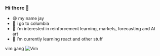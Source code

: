 ### Hi there 👋

- 😄 my name jay
- 🏫 i go to columbia
- 🔭 i'm interested in reinforcement learning, markets, forecasting and AI art
- 🌱 I’m currently learning react and other stuff

vim gang
![Vim](https://img.shields.io/badge/VIM-%2311AB00.svg?style=for-the-badge&logo=vim&logoColor=white)

